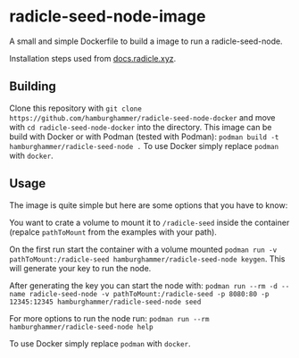 # radicle-seed-node-image

A small and simple Dockerfile to build a image to run a radicle-seed-node.

Installation steps used from [docs.radicle.xyz](https://docs.radicle.xyz/docs/using-radicle/running-a-seed-node).

## Building
Clone this repository with `git clone https://github.com/hamburghammer/radicle-seed-node-docker` and move with `cd radicle-seed-node-docker`
into the directory.
This image can be build with Docker or with Podman (tested with Podman): `podman build -t hamburghammer/radicle-seed-node .`
To use Docker simply replace `podman` with `docker`.

## Usage
The image is quite simple but here are some options that you have to know:

You want to crate a volume to mount it to `/radicle-seed` inside the container (repalce `pathToMount` from the examples with your path).

On the first run start the container with a volume mounted `podman run -v pathToMount:/radicle-seed hamburghammer/radicle-seed-node keygen`.
This will generate your key to run the node.

After generating the key you can start the node with: `podman run --rm -d --name radicle-seed-node -v pathToMount:/radicle-seed -p 8080:80 -p 12345:12345 hamburghammer/radicle-seed-node seed`

For more options to run the node run: `podman run --rm hamburghammer/radicle-seed-node help`

To use Docker simply replace `podman` with `docker`.
